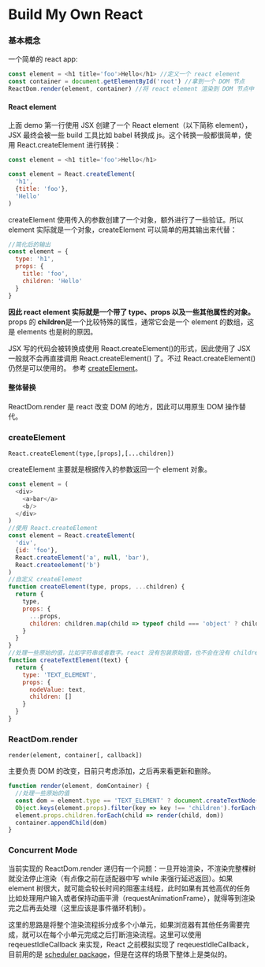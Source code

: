 # Build My Own React
### 基本概念
一个简单的 react app:
```js
const element = <h1 title='foo'>Hello</h1> //定义一个 react element
const container = document.getElementById('root') //拿到一个 DOM 节点
ReactDom.render(element, container) //将 react element 渲染到 DOM 节点中
```

#### React element
上面 demo 第一行使用 JSX 创建了一个 React element（以下简称 element），JSX 最终会被一些 build 工具比如 babel 转换成 js。这个转换一般都很简单，使用 React.createElement 进行转换：
```js
const element = <h1 title='foo'>Hello</h1>

const element = React.createElement(
  'h1',
  {title: 'foo'},
  'Hello'
)
```
createElement 使用传入的参数创建了一个对象，额外进行了一些验证。所以 element 实际就是一个对象，createElement 可以简单的用其输出来代替：
```js
//简化后的输出
const element = {
  type: 'h1',
  props: {
    title: 'foo',
    children: 'Hello'
  }
}
```
**因此 react element 实际就是一个带了 type、props 以及一些其他属性的对象。** props 的 **children**是一个比较特殊的属性，通常它会是一个 element 的数组，这是 elements 也是树的原因。

JSX 写的代码会被转换成使用 React.createElement()的形式，因此使用了 JSX 一般就不会再直接调用 React.createElement() 了。不过 React.createElement() 仍然是可以使用的。 参考 [createElement](https://zh-hans.reactjs.org/docs/react-api.html#createelement)。

#### 整体替换
ReactDom.render 是 react 改变 DOM 的地方，因此可以用原生 DOM 操作替代。

### createElement
`React.createElement(type,[props],[...children])`

createElement 主要就是根据传入的参数返回一个 element 对象。
```js
const element = (
  <div>
    <a>bar</a>
    <b/>
  </div>
)
//使用 React.createElement
const element = React.createElement(
  'div',
  {id: 'foo'},
  React.createElement('a', null, 'bar'),
  React.createelement('b')
)
//自定义 createElement
function createElement(type, props, ...children) {
  return {
    type,
    props: {
      ...props,
      children: children.map(child => typeof child === 'object' ? child : createTextElement(child))
    }
  }
}
//处理一些原始的值，比如字符串或者数字。react 没有包装原始值，也不会在没有 children 时创建一个空数组；但相比效率，这里更追求简单的代码。
function createTextElement(text) {
  return {
    type: 'TEXT_ELEMENT',
    props: {
      nodeValue: text,
      children: []
    }
  }
}
```
### ReactDom.render
`render(element, container[, callback])`

主要负责 DOM 的改变，目前只考虑添加，之后再来看更新和删除。
```js
function render(element, domContainer) {
  //处理一些原始的值
  const dom = element.type == 'TEXT_ELEMENT' ? document.createTextNode('') : document.createElement(element.type)
  Object.keys(element.props).filter(key => key !== 'children').forEach(name => {dom[name] = element.props[name]})
  element.props.children.forEach(child => render(child, dom))
  container.appendChild(dom)
}
```
### Concurrent Mode
当前实现的 ReactDom.render 递归有一个问题：一旦开始渲染，不渲染完整棵树就没法停止渲染（有点像之前在适配器中写 while 来强行延迟返回）。如果 element 树很大，就可能会较长时间的阻塞主线程，此时如果有其他高优的任务比如处理用户输入或者保持动画平滑（requestAnimationFrame），就得等到渲染完之后再去处理（这里应该是事件循环机制）。

这里的思路是将整个渲染流程拆分成多个小单元，如果浏览器有其他任务需要完成，就可以在每个小单元完成之后打断渲染流程。这里可以使用 reqeuestIdleCallback 来实现，React 之前模拟实现了 reqeuestIdleCallback，目前用的是 [scheduler package](https://github.com/facebook/react/tree/main/packages/scheduler)，但是在这样的场景下整体上是类似的。